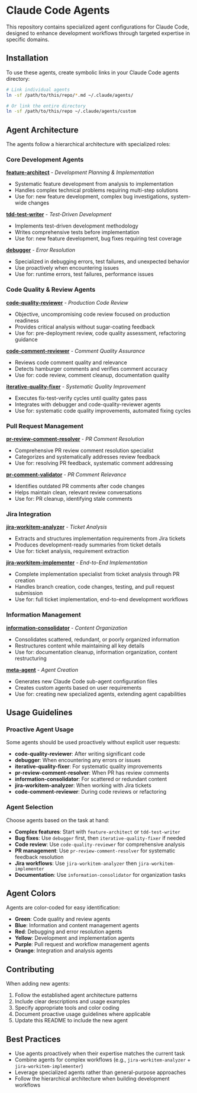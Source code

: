 # Claude Code Agents

This repository contains specialized agent configurations for Claude Code, designed to enhance development workflows through targeted expertise in specific domains.

## Installation

To use these agents, create symbolic links in your Claude Code agents directory:

```bash
# Link individual agents
ln -sf /path/to/this/repo/*.md ~/.claude/agents/

# Or link the entire directory
ln -sf /path/to/this/repo ~/.claude/agents/custom
```

## Agent Architecture

The agents follow a hierarchical architecture with specialized roles:

### Core Development Agents

**[feature-architect](feature-architect.md)** - *Development Planning & Implementation*
- Systematic feature development from analysis to implementation
- Handles complex technical problems requiring multi-step solutions
- Use for: new feature development, complex bug investigations, system-wide changes

**[tdd-test-writer](tdd-test-writer.md)** - *Test-Driven Development*
- Implements test-driven development methodology
- Writes comprehensive tests before implementation
- Use for: new feature development, bug fixes requiring test coverage

**[debugger](debugger.md)** - *Error Resolution*
- Specialized in debugging errors, test failures, and unexpected behavior
- Use proactively when encountering issues
- Use for: runtime errors, test failures, performance issues

### Code Quality & Review Agents

**[code-quality-reviewer](code-quality-reviewer.md)** - *Production Code Review*
- Objective, uncompromising code review focused on production readiness
- Provides critical analysis without sugar-coating feedback
- Use for: pre-deployment review, code quality assessment, refactoring guidance

**[code-comment-reviewer](code-comment-reviewer.md)** - *Comment Quality Assurance*
- Reviews code comment quality and relevance
- Detects hamburger comments and verifies comment accuracy
- Use for: code review, comment cleanup, documentation quality

**[iterative-quality-fixer](iterative-quality-fixer.md)** - *Systematic Quality Improvement*
- Executes fix-test-verify cycles until quality gates pass
- Integrates with debugger and code-quality-reviewer agents
- Use for: systematic code quality improvements, automated fixing cycles

### Pull Request Management

**[pr-review-comment-resolver](pr-review-comment-resolver.md)** - *PR Comment Resolution*
- Comprehensive PR review comment resolution specialist
- Categorizes and systematically addresses review feedback
- Use for: resolving PR feedback, systematic comment addressing

**[pr-comment-validator](pr-comment-validator.md)** - *PR Comment Relevance*
- Identifies outdated PR comments after code changes
- Helps maintain clean, relevant review conversations
- Use for: PR cleanup, identifying stale comments

### Jira Integration

**[jira-workitem-analyzer](jira-workitem-analyzer.md)** - *Ticket Analysis*
- Extracts and structures implementation requirements from Jira tickets
- Produces development-ready summaries from ticket details
- Use for: ticket analysis, requirement extraction

**[jira-workitem-implementer](jira-workitem-implementer.md)** - *End-to-End Implementation*
- Complete implementation specialist from ticket analysis through PR creation
- Handles branch creation, code changes, testing, and pull request submission
- Use for: full ticket implementation, end-to-end development workflows

### Information Management

**[information-consolidator](information-consolidator.md)** - *Content Organization*
- Consolidates scattered, redundant, or poorly organized information
- Restructures content while maintaining all key details
- Use for: documentation cleanup, information organization, content restructuring

**[meta-agent](meta-agent.md)** - *Agent Creation*
- Generates new Claude Code sub-agent configuration files
- Creates custom agents based on user requirements
- Use for: creating new specialized agents, extending agent capabilities

## Usage Guidelines

### Proactive Agent Usage
Some agents should be used proactively without explicit user requests:
- **code-quality-reviewer**: After writing significant code
- **debugger**: When encountering any errors or issues
- **iterative-quality-fixer**: For systematic quality improvements
- **pr-review-comment-resolver**: When PR has review comments
- **information-consolidator**: For scattered or redundant content
- **jira-workitem-analyzer**: When working with Jira tickets
- **code-comment-reviewer**: During code reviews or refactoring

### Agent Selection
Choose agents based on the task at hand:
- **Complex features**: Start with `feature-architect` or `tdd-test-writer`
- **Bug fixes**: Use `debugger` first, then `iterative-quality-fixer` if needed
- **Code review**: Use `code-quality-reviewer` for comprehensive analysis
- **PR management**: Use `pr-review-comment-resolver` for systematic feedback resolution
- **Jira workflows**: Use `jira-workitem-analyzer` then `jira-workitem-implementer`
- **Documentation**: Use `information-consolidator` for organization tasks

## Agent Colors

Agents are color-coded for easy identification:
- **Green**: Code quality and review agents
- **Blue**: Information and content management agents
- **Red**: Debugging and error resolution agents
- **Yellow**: Development and implementation agents
- **Purple**: Pull request and workflow management agents
- **Orange**: Integration and analysis agents

## Contributing

When adding new agents:
1. Follow the established agent architecture patterns
2. Include clear descriptions and usage examples
3. Specify appropriate tools and color coding
4. Document proactive usage guidelines where applicable
5. Update this README to include the new agent

## Best Practices

- Use agents proactively when their expertise matches the current task
- Combine agents for complex workflows (e.g., `jira-workitem-analyzer` + `jira-workitem-implementer`)
- Leverage specialized agents rather than general-purpose approaches
- Follow the hierarchical architecture when building development workflows